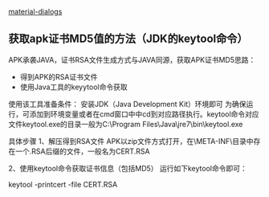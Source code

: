 [material-dialogs](https://github.com/afollestad/material-dialogs)

## 获取apk证书MD5值的方法（JDK的keytool命令）
APK承袭JAVA，证书RSA文件生成方式与JAVA同源，获取APK证书MD5思路：

- 得到APK的RSA证书文件
- 使用Java工具的keyytool命令获取

使用该工具准备条件：
安装JDK（Java Development Kit）环境即可
为确保运行，可添加到环境变量或者在cmd窗口中中cd到对应路径执行。keytool命令对应文件keytool.exe的目录一般为C:\Program Files\Java\jre7\bin\keytool.exe

具体步骤
1、解压得到RSA文件
APK以zip文件方式打开，在\META-INF\目录中存在一个.RSA后缀的文件，一般名为CERT.RSA

2、使用keytool命令获取证书信息（包括MD5）
运行如下keytool命令即可：

keytool -printcert -file CERT.RSA

